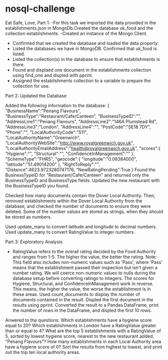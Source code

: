 # nosql-challenge
Eat Safe, Love, 
Part 1:
-For this task we imported the data provided in the establishments.json in MongoDb.Created the database uk_food and the collection establishments.
-Created an instance of the Mongo Client.
- Confirmed that we created the database and loaded the data properly:
- Listed the databases we have in MongoDB. Confirmed that uk_food is listed.
- Listed the collection(s) in the database to ensure that establishments is there.
- Found and displaed one document in the establishments collection using find_one and displed with pprint.
- Assigned the establishments collection to a variable to prepare the collection for use.

Part 2: Updated the Database

 Added the following information to the database:
{
    "BusinessName":"Penang Flavours",
    "BusinessType":"Restaurant/Cafe/Canteen",
    "BusinessTypeID":"",
    "AddressLine1":"Penang Flavours",
    "AddressLine2":"146A Plumstead Rd",
    "AddressLine3":"London",
    "AddressLine4":"",
    "PostCode":"SE18 7DY",
    "Phone":"",
    "LocalAuthorityCode":"511",
    "LocalAuthorityName":"Greenwich",
    "LocalAuthorityWebSite":"http://www.royalgreenwich.gov.uk",
    "LocalAuthorityEmailAddress":"health@royalgreenwich.gov.uk",
    "scores":{
        "Hygiene":"",
        "Structural":"",
        "ConfidenceInManagement":""
    },
    "SchemeType":"FHRS",
    "geocode":{
        "longitude":"0.08384000",
        "latitude":"51.49014200"
    },
    "RightToReply":"",
    "Distance":4623.9723280747176,
    "NewRatingPending":True
}
Found the BusinessTypeID for "Restaurant/Cafe/Canteen" and returned only the BusinessTypeID and BusinessType fields.
Updated the new restaurant with the BusinessTypeID you found.

Checked how many documents contain the Dover Local Authority. Then, removed establishments within the Dover Local Authority from the database, and checked the number of documents to ensure they were deleted.
Some of the number values are stored as strings, when they should be stored as numbers.

Used update_many to convert latitude and longitude to decimal numbers.
Used update_many to convert RatingValue to integer numbers.


Part 3: Exploratory Analysis

- RatingValue refers to the overall rating decided by the Food Authority and ranges from 1-5. The higher the value, the better the rating.
Note: This field also includes non-numeric values such as 'Pass', where 'Pass' means that the establishment passed their inspection but isn't given a number rating. We will coerce non-numeric values to nulls during the database setup before converting ratings to integers.
The scores for Hygiene, Structural, and ConfidenceInManagement work in reverse. This means, the higher the value, the worse the establishment is in these areas.
Used count_documents to display the number of documents contained in the result.
Displed the first document in the results using pprint.
Converted the result to a Pandas DataFrame, print the number of rows in the DataFrame, and displed the first 10 rows.

Anwered to the questions:
Which establishments have a hygiene score equal to 20?
Which establishments in London have a RatingValue greater than or equal to 4?
What are the top 5 establishments with a RatingValue of 5, sorted by lowest hygiene score, nearest to the new restaurant added, "Penang Flavours"?
How many establishments in each Local Authority area have a hygiene score of 0? Sort the results from highest to lowest, and print out the top ten local authority areas.


